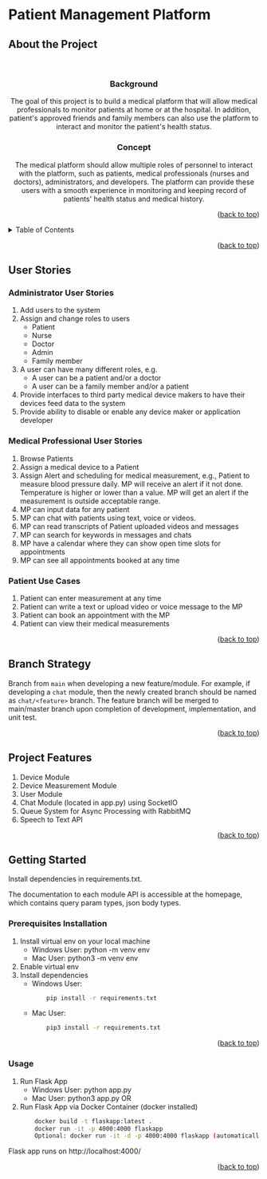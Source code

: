 # Patient Management Platform


<!-- PROJECT LOGO -->
## About the Project
<div id="top"></div>
<br />
<div align="center">
<h3 align="center">Background</h3>
<p align="center">
The goal of this project is to build a medical platform that will allow medical professionals to monitor patients at home or at the hospital. In addition, patient's approved friends and family members can also use the platform to interact and monitor the patient's health status.
<br />
</p>
<h3 align="center">Concept</h3>
<p align="center">
The medical platform should allow multiple roles of personnel to interact with the platform, such as patients, medical professionals (nurses and doctors), administrators, and developers. The platform can provide these users with a smooth experience in monitoring and keeping record of patients' health status and medical history.
<br />
</p>
</div>
<p align="right">(<a href="#top">back to top</a>)</p>


<!-- TABLE OF CONTENTS -->
<details>
  <summary>Table of Contents</summary>
  <ol>
    <li>
      <a href="#about-the-project">About The Project</a>
    </li>
    <li>
      <a href="#user-stories">User Stories</a>
    </li>
    <li>
      <a href="#branch-strategy">Branching Strategy</a>
    </li>
    <li>
      <a href="#project-features">Project Features</a>
    </li>
    <li>
      <a href="#getting-started">Getting Started</a>
      <ul>
        <li><a href="#prerequisites-installation">Prerequisites Installation</a></li>
        <li><a href="#usage">Usage</a></li>
      </ul>
    </li>
  </ol>
</details>
<p align="right">(<a href="#top">back to top</a>)</p>


## User Stories
### Administrator User Stories
1. Add users to the system
2. Assign and change roles to users
    - Patient
    - Nurse
    - Doctor
    - Admin
    - Family member
3. A user can have many different roles, e.g.
    - A user can be a patient and/or a doctor
    - A user can be a family member and/or a patient
4. Provide interfaces to third party medical device makers to have their devices feed data to the system
5. Provide ability to disable or enable any device maker or application developer

### Medical Professional User Stories
1. Browse Patients
2. Assign a medical device to a Patient
3. Assign Alert and scheduling for medical measurement, e.g., Patient to measure blood pressure daily. MP will receive an alert if it not done. Temperature is higher or lower than a value. MP will get an alert if the measurement is outside acceptable range.
4. MP can input data for any patient
5. MP can chat with patients using text, voice or videos.
6. MP can read transcripts of Patient uploaded videos and messages
7. MP can search for keywords in messages and chats
8. MP have a calendar where they can show open time slots for appointments
9. MP can see all appointments booked at any time


### Patient Use Cases
1. Patient can enter measurement at any time
2. Patient can write a text or upload video or voice message to the MP
3. Patient can book an appointment with the MP
4. Patient can view their medical measurements

<p align="right">(<a href="#top">back to top</a>)</p>


<!-- Branch Strategy -->
## Branch Strategy
Branch from `main` when developing a new feature/module. For example, if developing a `chat` module, then the newly created branch should be named as `chat/<feature>` branch. The feature branch will be merged to main/master branch upon completion of development, implementation, and unit test.

<p align="right">(<a href="#top">back to top</a>)</p>

<!-- Project Features -->
## Project Features
1. Device Module
2. Device Measurement Module
3. User Module
4. Chat Module (located in app.py) using SocketIO
5. Queue System for Async Processing with RabbitMQ
6. Speech to Text API

<p align="right">(<a href="#top">back to top</a>)</p>



<!-- GETTING STARTED -->
## Getting Started

Install dependencies in requirements.txt.  

The documentation to each module API is accessible at the homepage, which contains query param types, json body types.

### Prerequisites Installation
1. Install virtual env on your local machine
    - Windows User: python -m venv env
    - Mac User: python3 -m venv env
2. Enable virtual env
3. Install dependencies
    - Windows User:               
        ```sh
            pip install -r requirements.txt
        ```
    - Mac User:  
        ```sh
            pip3 install -r requirements.txt
        ```

<p align="right">(<a href="#top">back to top</a>)</p>



<!-- USAGE EXAMPLES -->
### Usage  
1. Run Flask App
    - Windows User: python app.py
    - Mac User: python3 app.py
OR
2. Run Flask App via Docker Container (docker installed)
    ```sh
        docker build -t flaskapp:latest .
        docker run -it -p 4000:4000 flaskapp
        Optional: docker run -it -d -p 4000:4000 flaskapp (automatically runs in background)
    ```
Flask app runs on http://localhost:4000/
<p align="right">(<a href="#top">back to top</a>)</p>



